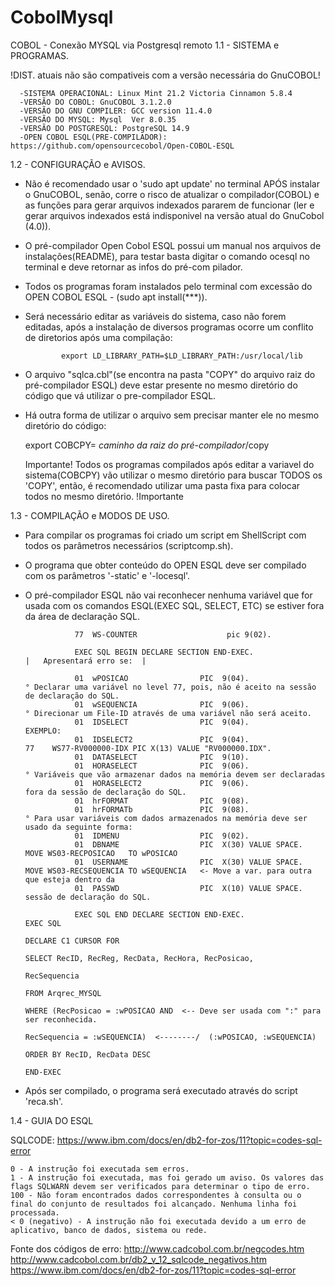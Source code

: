 # CobolMysql
COBOL - Conexão MYSQL via Postgresql remoto
1.1 - SISTEMA e PROGRAMAS.
    
!DIST. atuais não são compativeis com a versão necessária do GnuCOBOL!

      -SISTEMA OPERACIONAL: Linux Mint 21.2 Victoria Cinnamon 5.8.4     
      -VERSÃO DO COBOL: GnuCOBOL 3.1.2.0
      -VERSÃO DO GNU COMPILER: GCC version 11.4.0
      -VERSÃO DO MYSQL: Mysql  Ver 8.0.35
      -VERSÃO DO POSTGRESQL: PostgreSQL 14.9    
      -OPEN COBOL ESQL(PRE-COMPILADOR): https://github.com/opensourcecobol/Open-COBOL-ESQL



1.2 - CONFIGURAÇÃO e AVISOS.

 -  Não é recomendado usar o 'sudo apt update' no terminal APÓS instalar o GnuCOBOL, senão, corre o risco de atualizar o compilador(COBOL) e as funções para gerar arquivos indexados
    pararem de funcionar (ler e gerar arquivos indexados está indisponivel na versão atual do GnuCobol (4.0)).    
 -  O pré-compilador Open Cobol ESQL possui um manual nos arquivos de instalações(README), para testar basta digitar o comando ocesql no terminal e deve retornar as infos do pré-com
    pilador.  
 -  Todos os programas foram instalados pelo terminal com excessão do OPEN COBOL ESQL - (sudo apt install(***)).

 -  Será necessário editar as variáveis do sistema, caso não forem editadas, após a instalação de diversos programas ocorre um conflito de diretorios após uma compilação:

                                                                      
                export LD_LIBRARY_PATH=$LD_LIBRARY_PATH:/usr/local/lib
               

    
 -  O arquivo "sqlca.cbl"(se encontra na pasta "COPY" do arquivo raiz do pré-compilador ESQL) deve estar presente no mesmo diretório do código que vá utilizar o pre-compilador ESQL.
 -  Há outra forma de utilizar o arquivo sem precisar manter ele no mesmo diretório do código:

     export COBCPY= *caminho da raiz do pré-compilador*/copy
                
    Importante!
            Todos os programas compilados após editar a variavel do sistema(COBCPY) vão utilizar 
            o mesmo diretório para buscar TODOS os 'COPY', então, é recomendado utilizar uma pasta
            fixa para colocar todos no mesmo diretório.
    !Importante






1.3 - COMPILAÇÃO e MODOS DE USO. 

 -  Para compilar os programas foi criado um script em ShellScript com todos os parâmetros necessários (scriptcomp.sh).
 -  O programa que obter conteúdo do OPEN ESQL deve ser compilado com os parâmetros '-static' e '-locesql'.

 -  O pré-compilador ESQL não vai reconhecer nenhuma variável que for usada com os comandos ESQL(EXEC SQL, SELECT, ETC) se estiver fora da área de declaração SQL.  
                                                                                                
                   77  WS-COUNTER                    pic 9(02).                              
                   
                   EXEC SQL BEGIN DECLARE SECTION END-EXEC.                                         |   Apresentará erro se:  |

                   01  wPOSICAO                PIC  9(04).                        ° Declarar uma variável no level 77, pois, não é aceito na sessão de declaração do SQL.                       
                   01  wSEQUENCIA              PIC  9(06).                        ° Direcionar um File-ID através de uma variável não será aceito.
                   01  IDSELECT                PIC  9(04).                          EXEMPLO:
                   01  IDSELECT2               PIC  9(04).                                  77    WS77-RV000000-IDX PIC X(13) VALUE "RV000000.IDX".                             
                   01  DATASELECT              PIC  9(10).                          
                   01  HORASELECT              PIC  9(06).                        ° Variáveis que vão armazenar dados na memória devem ser declaradas 
                   01  HORASELECT2             PIC  9(06).                          fora da sessão de declaração do SQL.        
                   01  hrFORMAT                PIC  9(08).
                   01  hrFORMATb               PIC  9(08).                        ° Para usar variáveis com dados armazenados na memória deve ser usado da seguinte forma:
                   01  IDMENU                  PIC  9(02).                                                      
                   01  DBNAME                  PIC  X(30) VALUE SPACE.                       MOVE WS03-RECPOSICAO   TO wPOSICAO                                                    
                   01  USERNAME                PIC  X(30) VALUE SPACE.                       MOVE WS03-RECSEQUENCIA TO wSEQUENCIA   <- Move a var. para outra que esteja dentro da 
                   01  PASSWD                  PIC  X(10) VALUE SPACE.                                                                 sessão de declaração do SQL.
                    
                   EXEC SQL END DECLARE SECTION END-EXEC.                                     EXEC SQL                                               
                                                                                                   DECLARE C1 CURSOR FOR
                                                                                                   SELECT RecID, RecReg, RecData, RecHora, RecPosicao,
                                                                                                   RecSequencia
                                                                                                   FROM Arqrec_MYSQL
                                                                                                   WHERE (RecPosicao = :wPOSICAO AND  <-- Deve ser usada com ":" para ser reconhecida.
                                                                                                   RecSequencia = :wSEQUENCIA)  <--------/  (:wPOSICAO, :wSEQUENCIA)
                                                                                                   ORDER BY RecID, RecData DESC
                                                                                              END-EXEC
                    
 -  Após ser compilado, o programa será executado através do script 'reca.sh'.         



1.4 - GUIA DO ESQL

SQLCODE: https://www.ibm.com/docs/en/db2-for-zos/11?topic=codes-sql-error

    0 - A instrução foi executada sem erros.
    1 - A instrução foi executada, mas foi gerado um aviso. Os valores das flags SQLWARN devem ser verificados para determinar o tipo de erro.
    100 - Não foram encontrados dados correspondentes à consulta ou o final do conjunto de resultados foi alcançado. Nenhuma linha foi processada.
    < 0 (negativo) - A instrução não foi executada devido a um erro de aplicativo, banco de dados, sistema ou rede.

Fonte dos códigos de erro: http://www.cadcobol.com.br/negcodes.htm   
                           http://www.cadcobol.com.br/db2_v_12_sqlcode_negativos.htm 
                           https://www.ibm.com/docs/en/db2-for-zos/11?topic=codes-sql-error
    

